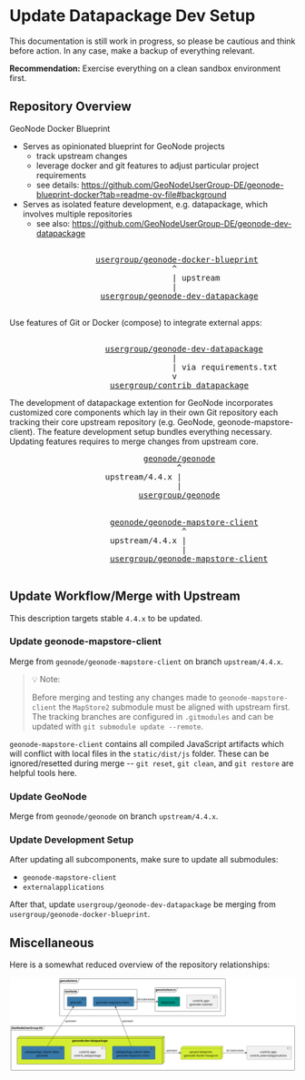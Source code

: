 # Update Datapackage Dev Setup

This documentation is still work in progress, so please be cautious and think before action.
In any case, make a backup of everything relevant.

**Recommendation:** Exercise everything on a clean sandbox environment first.


## Repository Overview

GeoNode Docker Blueprint

- Serves as opinionated blueprint for GeoNode projects
  - track upstream changes
  - leverage docker and git features to adjust particular project requirements
  - see details: https://github.com/GeoNodeUserGroup-DE/geonode-blueprint-docker?tab=readme-ov-file#background 
- Serves as isolated feature development, e.g. datapackage, which involves multiple repositories
  - see also: https://github.com/GeoNodeUserGroup-DE/geonode-dev-datapackage

<pre>

                  <a href="https://github.com/GeoNodeUserGroup-DE/geonode-blueprint-docker">usergroup/geonode-docker-blueprint</a>
                                  ^
                                  | upstream
                                  |
                   <a href="https://github.com/GeoNodeUserGroup-DE/geonode-dev-datapackage">usergroup/geonode-dev-datapackage</a>

</pre>

Use features of Git or Docker (compose) to integrate external apps:

<pre>

                    <a href="https://github.com/GeoNodeUserGroup-DE/geonode-dev-datapackage">usergroup/geonode-dev-datapackage</a>
                                  |
                                  | via requirements.txt
                                  v
                     <a href="https://github.com/GeoNodeUserGroup-DE/contrib_datapackage">usergroup/contrib_datapackage</a>
</pre>

The development of datapackage extention for GeoNode incorporates customized core components which lay in their own Git repository each tracking their core upstream repository (e.g. GeoNode, geonode-mapstore-client). 
The feature development setup bundles everything necessary.
Updating features requires to merge changes from upstream core.

<pre>
                            <a href="https://github.com/GeoNode/geonode">geonode/geonode</a>
                                   ^
                    upstream/4.4.x |
                                   |
                           <a href="https://github.com/GeoNodeUserGroup-DE/geonode">usergroup/geonode</a>
         
         
                     <a href="https://github.com/GeoNode/geonode">geonode/geonode-mapstore-client</a>
                                    ^
                     upstream/4.4.x |
                                    |
                     <a href="https://github.com/GeoNodeUserGroup-DE/geonode-mapstore-client">usergroup/geonode-mapstore-client</a>

</pre>

## Update Workflow/Merge with Upstream

This description targets stable `4.4.x` to be updated.


### Update geonode-mapstore-client

Merge from `geonode/geonode-mapstore-client` on branch `upstream/4.4.x`.

> :bulb: Note:
>
> Before merging and testing any changes made to `geonode-mapstore-client` the `MapStore2` submodule must be aligned with upstream first.
> The tracking branches are configured in `.gitmodules` and can be updated with `git submodule update --remote`.

`geonode-mapstore-client` contains all compiled JavaScript artifacts which will conflict with local files in the `static/dist/js` folder.
These can be ignored/resetted during merge -- `git reset`, `git clean`, and `git restore` are helpful tools here.


### Update GeoNode

Merge from `geonode/geonode` on branch `upstream/4.4.x`.


### Update Development Setup

After updating all subcomponents, make sure to update all submodules:

- `geonode-mapstore-client`
- `externalapplications`

After that, update `usergroup/geonode-dev-datapackage` be merging from `usergroup/geonode-docker-blueprint`.


## Miscellaneous

Here is a somewhat reduced overview of the repository relationships:

![Repository Overview](./Repository%20Overview.png)
